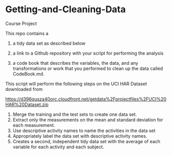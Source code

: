 # Getting-and-Cleaning-Data
Course Project

This repo contains a

1) a tidy data set as described below

2) a link to a Github repository with your script for performing the analysis

3) a code book that describes the variables, the data, and any transformations or work that you performed to clean up the data called CodeBook.md.

This script will perform the following steps on the UCI HAR Dataset downloaded from

https://d396qusza40orc.cloudfront.net/getdata%2Fprojectfiles%2FUCI%20HAR%20Dataset.zip

1. Merge the training and the test sets to create one data set.
2. Extract only the measurements on the mean and standard deviation for each measurement. 
3. Use descriptive activity names to name the activities in the data set
4. Appropriately label the data set with descriptive activity names. 
5. Creates a second, independent tidy data set with the average of each variable for each activity and each subject. 
